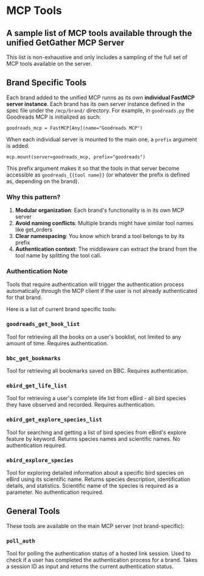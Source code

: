 # MCP Tools

## A sample list of MCP tools available through the unified GetGather MCP Server

This list is non-exhaustive and only includes a sampling of the full set of MCP tools available on the server.

## Brand Specific Tools

Each brand added to the unified MCP runns as its own **individual FastMCP server instance**. Each brand has its own server instance defined in the spec file under the `/mcp/brand/` directory. For example, in `goodreads.py` the Goodreads MCP is initialized as such:

`goodreads_mcp = FastMCP[Any](name="Goodreads MCP")`

When each individual server is mounted to the main one, a `prefix` argument is added.

`mcp.mount(server=goodreads_mcp, prefix="goodreads")`

This prefix argument makes it so that the tools in that server become accessible as `goodreads_{{tool name}}` (or whatever the prefix is defined as, depending on the brand).

### Why this pattern?

1. **Modular organization**: Each brand's functionality is in its own MCP server
2. **Avoid naming conflicts**: Multiple brands might have similar tool names like get_orders
3. **Clear namespacing**: You know which brand a tool belongs to by its prefix
4. **Authentication context**: The middleware can extract the brand from the tool name by splitting the tool call.

### Authentication Note

Tools that require authentication will trigger the authentication process automatically through the MCP client if the user is not already authenticated for that brand.

Here is a list of current brand specific tools:

### `goodreads_get_book_list`

Tool for retrieving all the books on a user's booklist, not limited to any amount of time. Requires authentication.

### `bbc_get_bookmarks`

Tool for retrieving all bookmarks saved on BBC. Requires authentication.

### `ebird_get_life_list`

Tool for retrieving a user's complete life list from eBird - all bird species they have observed and recorded. Requires authentication.

### `ebird_get_explore_species_list`

Tool for searching and getting a list of bird species from eBird's explore feature by keyword. Returns species names and scientific names. No authentication required.

### `ebird_explore_species`

Tool for exploring detailed information about a specific bird species on eBird using its scientific name. Returns species description, identification details, and statistics. Scientific name of the species is required as a parameter. No authentication required.

## General Tools

These tools are available on the main MCP server (not brand-specific):

### `poll_auth`

Tool for polling the authentication status of a hosted link session. Used to check if a user has completed the authentication process for a brand. Takes a session ID as input and returns the current authentication status.
